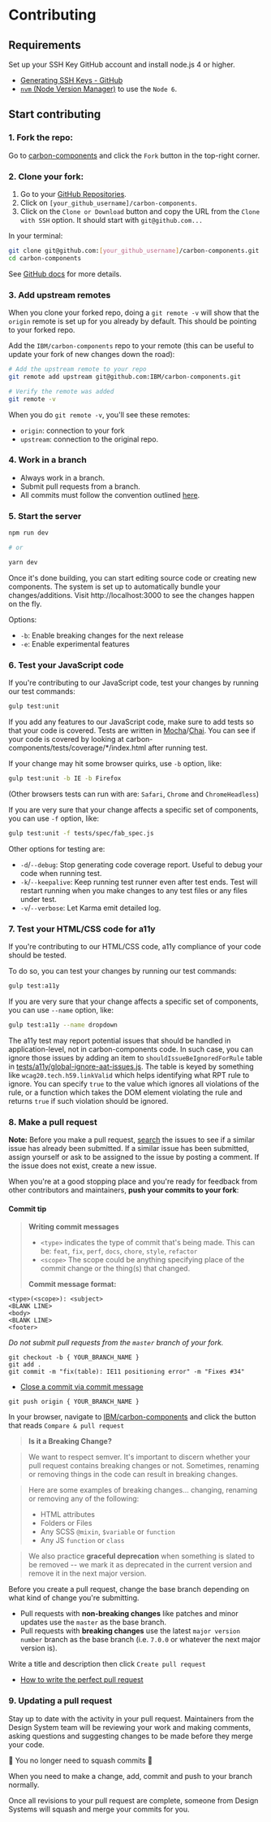 # Contributing

## Requirements

Set up your SSH Key GitHub account and install node.js 4 or higher.

- [Generating SSH Keys - GitHub](https://help.github.com/articles/generating-ssh-keys/)
- [`nvm` (Node Version Manager)](https://github.com/creationix/nvm) to use the
  `Node 6`.


## Start contributing

### 1. Fork the repo:

Go to [carbon-components](https://github.com/IBM/carbon-components) and click
the `Fork` button in the top-right corner.

### 2. Clone your fork:

1.  Go to your [GitHub Repositories](https://github.com/settings/repositories).
1.  Click on `[your_github_username]/carbon-components`.
1.  Click on the `Clone or Download` button and copy the URL from the
    `Clone with SSH` option. It should start with `git@github.com...`

In your terminal:

```sh
git clone git@github.com:[your_github_username]/carbon-components.git
cd carbon-components
```

See [GitHub docs](https://help.github.com/articles/fork-a-repo/) for more
details.

### 3. Add upstream remotes

When you clone your forked repo, doing a `git remote -v` will show that the
`origin` remote is set up for you already by default. This should be pointing to
your forked repo.

Add the `IBM/carbon-components` repo to your remote (this can be useful to
update your fork of new changes down the road):

```sh
# Add the upstream remote to your repo
git remote add upstream git@github.com:IBM/carbon-components.git

# Verify the remote was added
git remote -v
```

When you do `git remote -v`, you'll see these remotes:

- `origin`: connection to your fork
- `upstream`: connection to the original repo.

### 4. Work in a branch

- Always work in a branch.
- Submit pull requests from a branch.
- All commits must follow the convention outlined
  [here](https://github.com/conventional-changelog/conventional-changelog/blob/v0.5.3/conventions/angular.md).

### 5. Start the server

```sh
npm run dev

# or

yarn dev
```

Once it's done building, you can start editing source code or creating new
components. The system is set up to automatically bundle your changes/additions.
Visit http://localhost:3000 to see the changes happen on the fly.

Options:

- `-b`: Enable breaking changes for the next release
- `-e`: Enable experimental features

### 6. Test your JavaScript code

If you're contributing to our JavaScript code, test your changes by running our
test commands:

```sh
gulp test:unit
```

If you add any features to our JavaScript code, make sure to add tests so that
your code is covered. Tests are written in
[Mocha](https://mochajs.org)/[Chai](http://chaijs.com). You can see if your code
is covered by looking at carbon-components/tests/coverage/\*/index.html after
running test.

If your change may hit some browser quirks, use `-b` option, like:

```sh
gulp test:unit -b IE -b Firefox
```

(Other browsers tests can run with are: `Safari`, `Chrome` and `ChromeHeadless`)

If you are very sure that your change affects a specific set of components, you
can use `-f` option, like:

```sh
gulp test:unit -f tests/spec/fab_spec.js
```

Other options for testing are:

- `-d`/`--debug`: Stop generating code coverage report. Useful to debug your
  code when running test.
- `-k`/`--keepalive`: Keep running test runner even after test ends. Test will
  restart running when you make changes to any test files or any files under
  test.
- `-v`/`--verbose`: Let Karma emit detailed log.

### 7. Test your HTML/CSS code for a11y

If you're contributing to our HTML/CSS code, a11y compliance of your code should
be tested.

To do so, you can test your changes by running our test commands:

```sh
gulp test:a11y
```

If you are very sure that your change affects a specific set of components, you
can use `--name` option, like:

```sh
gulp test:a11y --name dropdown
```

The a11y test may report potential issues that should be handled in
application-level, not in carbon-components code. In such case, you can ignore
those issues by adding an item to `shouldIssueBeIgnoredForRule` table in
[tests/a11y/global-ignore-aat-issues.js](https://github.com/IBM/carbon-components/blob/master/tests/a11y/global-ignore-aat-issues.js).
The table is keyed by something like `wcag20.tech.h59.linkValid` which helps
identifying what RPT rule to ignore. You can specify `true` to the value which
ignores all violations of the rule, or a function which takes the DOM element
violating the rule and returns `true` if such violation should be ignored.

### 8. Make a pull request

**Note:** Before you make a pull request,
[search](https://github.com/IBM/carbon-components/issues) the issues to see if a
similar issue has already been submitted. If a similar issue has been submitted,
assign yourself or ask to be assigned to the issue by posting a comment. If the
issue does not exist, create a new issue.

When you're at a good stopping place and you're ready for feedback from other
contributors and maintainers, **push your commits to your fork**:

#### Commit tip

> **Writing commit messages**
>
> - `<type>` indicates the type of commit that's being made. This can be:
>   `feat`, `fix`, `perf`, `docs`, `chore`, `style`, `refactor`
> - `<scope>` The scope could be anything specifying place of the commit change
>   or the thing(s) that changed.
>
> **Commit message format:**

```
<type>(<scope>): <subject>
<BLANK LINE>
<body>
<BLANK LINE>
<footer>
```

_Do not submit pull requests from the `master` branch of your fork._

```
git checkout -b { YOUR_BRANCH_NAME }
git add .
git commit -m "fix(table): IE11 positioning error" -m "Fixes #34"
```

- [Close a commit via commit message](https://help.github.com/articles/closing-issues-via-commit-messages/)

```
git push origin { YOUR_BRANCH_NAME }
```

In your browser, navigate to
[IBM/carbon-components](https://github.com/IBM/carbon-components) and click the
button that reads `Compare & pull request`

> **Is it a Breaking Change?**

> We want to respect semver. It's important to discern whether your pull request
> contains breaking changes or not. Sometimes, renaming or removing things in
> the code can result in breaking changes.

> Here are some examples of breaking changes... changing, renaming or removing
> any of the following:
>
> - HTML attributes
> - Folders or Files
> - Any SCSS `@mixin`, `$variable` or `function`
> - Any JS `function` or `class`

> We also practice **graceful deprecation** when something is slated to be
> removed -- we mark it as deprecated in the current version and remove it in
> the next major version.

Before you create a pull request, change the base branch depending on what kind
of change you're submitting.

- Pull requests with **non-breaking changes** like patches and minor updates use
  the `master` as the base branch.
- Pull requests with **breaking changes** use the latest `major version number`
  branch as the base branch (i.e. `7.0.0` or whatever the next major version
  is).

Write a title and description then click `Create pull request`

- [How to write the perfect pull request](https://github.com/blog/1943-how-to-write-the-perfect-pull-request)

### 9. Updating a pull request

Stay up to date with the activity in your pull request. Maintainers from the
Design System team will be reviewing your work and making comments, asking
questions and suggesting changes to be made before they merge your code.

:tada: You no longer need to squash commits :tada:

When you need to make a change, add, commit and push to your branch normally.

Once all revisions to your pull request are complete, someone from Design
Systems will squash and merge your commits for you.

